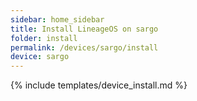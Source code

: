 ```yaml
---
sidebar: home_sidebar
title: Install LineageOS on sargo
folder: install
permalink: /devices/sargo/install
device: sargo
---
```

{% include templates/device_install.md %}
